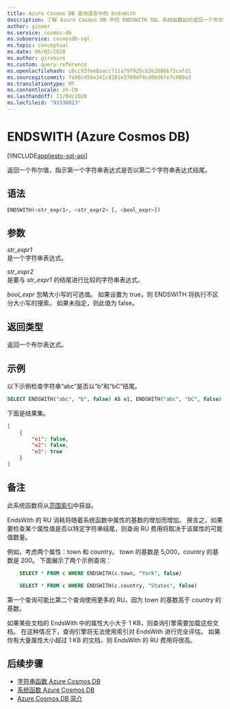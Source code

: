 ```yaml
---
title: Azure Cosmos DB 查询语言中的 EndsWith
description: 了解 Azure Cosmos DB 中的 ENDSWITH SQL 系统函数如何返回一个布尔值，指示第一个字符串表达式是否以第二个字符串表达式结尾
author: ginamr
ms.service: cosmos-db
ms.subservice: cosmosdb-sql
ms.topic: conceptual
ms.date: 06/02/2020
ms.author: girobins
ms.custom: query-reference
ms.openlocfilehash: c0cc93fee8aacc711a797925cb2e2808b73cafd1
ms.sourcegitcommit: fa90cd55e341c8201e3789df4cd8bd6fe7c809a3
ms.translationtype: MT
ms.contentlocale: zh-CN
ms.lasthandoff: 11/04/2020
ms.locfileid: "93338823"
---
```

# <a name="endswith-azure-cosmos-db"></a>ENDSWITH (Azure Cosmos DB)
[!INCLUDE[appliesto-sql-api](includes/appliesto-sql-api.md)]

返回一个布尔值，指示第一个字符串表达式是否以第二个字符串表达式结尾。  
  
## <a name="syntax"></a>语法
  
```sql
ENDSWITH(<str_expr1>, <str_expr2> [, <bool_expr>])
```  
  
## <a name="arguments"></a>参数
  
*str_expr1*  
   是一个字符串表达式。  
  
*str_expr2*  
   是要与 *str_expr1* 的结尾进行比较的字符串表达式。

*bool_expr* 忽略大小写的可选值。 如果设置为 true，则 ENDSWITH 将执行不区分大小写的搜索。 如果未指定，则此值为 false。
  
## <a name="return-types"></a>返回类型
  
  返回一个布尔表达式。  
  
## <a name="examples"></a>示例
  
以下示例检查字符串“abc”是否以“b”和“bC”结尾。  
  
```sql
SELECT ENDSWITH("abc", "b", false) AS e1, ENDSWITH("abc", "bC", false) AS e2, ENDSWITH("abc", "bC", true) AS e3
```  
  
 下面是结果集。  
  
```json
[
    {
        "e1": false,
        "e2": false,
        "e3": true
    }
]
```  

## <a name="remarks"></a>备注

此系统函数将从[范围索引](index-policy.md#includeexclude-strategy)中获益。

EndsWith 的 RU 消耗将随着系统函数中属性的基数的增加而增加。 换言之，如果要检查某个属性值是否以特定字符串结尾，则查询 RU 费用将取决于该属性的可能值数量。

例如，考虑两个属性：town 和 country。 town 的基数是 5,000，country 的基数是 200。 下面展示了两个示例查询：

```sql
    SELECT * FROM c WHERE ENDSWITH(c.town, "York", false)
```

```sql
    SELECT * FROM c WHERE ENDSWITH(c.country, "States", false)
```

第一个查询可能比第二个查询使用更多的 RU，因为 town 的基数高于 country 的基数。

如果某些文档的 EndsWith 中的属性大小大于 1 KB，则查询引擎需要加载这些文档。 在这种情况下，查询引擎将无法使用索引对 EndsWith 进行完全评估。 如果你有大量属性大小超过 1 KB 的文档，则 EndsWith 的 RU 费用将很高。

## <a name="next-steps"></a>后续步骤

- [字符串函数 Azure Cosmos DB](sql-query-string-functions.md)
- [系统函数 Azure Cosmos DB](sql-query-system-functions.md)
- [Azure Cosmos DB 简介](introduction.md)
